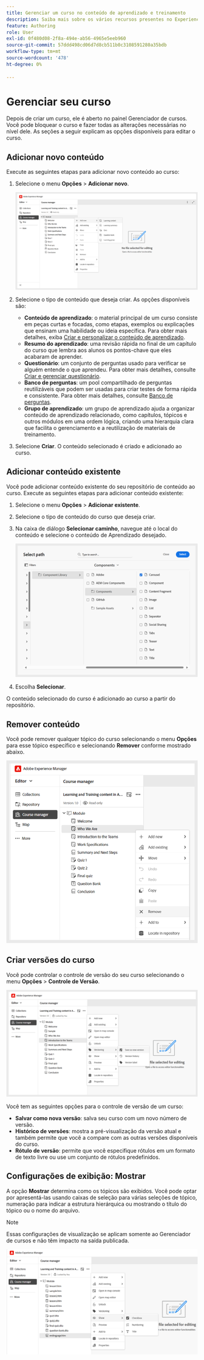 ```yaml
---
title: Gerenciar um curso no conteúdo de aprendizado e treinamento
description: Saiba mais sobre os vários recursos presentes no Experience Manager Guides que permitem gerenciar seu curso com eficiência.
feature: Authoring
role: User
exl-id: 0f480d08-2f8a-494e-ab56-4965e5eeb960
source-git-commit: 57ddd498cd06d7d8cb511b0c3108591280a35bdb
workflow-type: tm+mt
source-wordcount: '478'
ht-degree: 0%

---
```


# Gerenciar seu curso

Depois de criar um curso, ele é aberto no painel Gerenciador de cursos. Você pode bloquear o curso e fazer todas as alterações necessárias no nível dele. As seções a seguir explicam as opções disponíveis para editar o curso.

## Adicionar novo conteúdo

Execute as seguintes etapas para adicionar novo conteúdo ao curso:

1. Selecione o menu **Opções** > **Adicionar novo**.

   ![](assets/learning-course-content.png)
2. Selecione o tipo de conteúdo que deseja criar. As opções disponíveis são:
   - **Conteúdo de aprendizado**: o material principal de um curso consiste em peças curtas e focadas, como etapas, exemplos ou explicações que ensinam uma habilidade ou ideia específica. Para obter mais detalhes, exiba [Criar e personalizar o conteúdo de aprendizado](./create-content.md).
   - **Resumo do aprendizado**: uma revisão rápida no final de um capítulo do curso que lembra aos alunos os pontos-chave que eles acabaram de aprender.
   - **Questionário**: um conjunto de perguntas usado para verificar se alguém entende o que aprendeu. Para obter mais detalhes, consulte [Criar e gerenciar questionário](./create-quiz.md).
   - **Banco de perguntas**: um pool compartilhado de perguntas reutilizáveis que podem ser usadas para criar testes de forma rápida e consistente. Para obter mais detalhes, consulte [Banco de perguntas](./create-qb.md).
   - **Grupo de aprendizado**: um grupo de aprendizado ajuda a organizar conteúdo de aprendizado relacionado, como capítulos, tópicos e outros módulos em uma ordem lógica, criando uma hierarquia clara que facilita o gerenciamento e a reutilização de materiais de treinamento.
3. Selecione **Criar**.
O conteúdo selecionado é criado e adicionado ao curso.

## Adicionar conteúdo existente

Você pode adicionar conteúdo existente do seu repositório de conteúdo ao curso. Execute as seguintes etapas para adicionar conteúdo existente:

1. Selecione o menu **Opções** > **Adicionar existente**.
2. Selecione o tipo de conteúdo do curso que deseja criar.
3. Na caixa de diálogo **Selecionar caminho**, navegue até o local do conteúdo e selecione o conteúdo de Aprendizado desejado.

   ![](assets/add-existing-learning-content.png)
4. Escolha **Selecionar**.

O conteúdo selecionado do curso é adicionado ao curso a partir do repositório.

## Remover conteúdo

Você pode remover qualquer tópico do curso selecionando o menu **Opções** para esse tópico específico e selecionando **Remover** conforme mostrado abaixo.

![](assets/remove-learning-content.png)

## Criar versões do curso

Você pode controlar o controle de versão do seu curso selecionando o menu **Opções** > **Controle de Versão**.

![](assets/course-versioning.png)

Você tem as seguintes opções para o controle de versão de um curso:

- **Salvar como nova versão**: salva seu curso com um novo número de versão.
- **Histórico de versões**: mostra a pré-visualização da versão atual e também permite que você a compare com as outras versões disponíveis do curso.
- **Rótulo de versão**: permite que você especifique rótulos em um formato de texto livre ou use um conjunto de rótulos predefinidos.

## Configurações de exibição: Mostrar

A opção **Mostrar** determina como os tópicos são exibidos. Você pode optar por apresentá-las usando caixas de seleção para várias seleções de tópico, numeração para indicar a estrutura hierárquica ou mostrando o título do tópico ou o nome do arquivo.

>[!NOTE]
>
> Essas configurações de visualização se aplicam somente ao Gerenciador de cursos e não têm impacto na saída publicada.

![](assets/course-display-settings.png)
